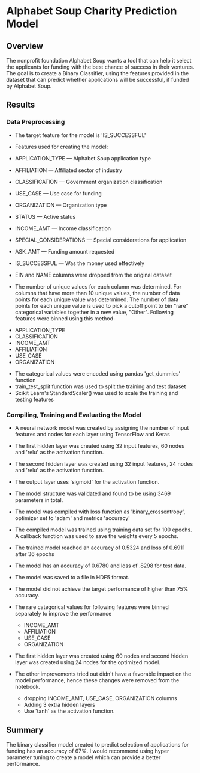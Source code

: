 # Alphabet Soup Charity Prediction Model

## Overview
The nonprofit foundation Alphabet Soup wants a tool that can help it select the applicants for funding with the best chance of success in their ventures. The goal is to create a Binary Classifier,
using the features provided in the dataset that can predict whether applications will be successful, if funded by Alphabet Soup.


## Results

### Data Preprocessing

- The target feature for the model is 'IS_SUCCESSFUL'

- Features used for creating the model:
* APPLICATION_TYPE — Alphabet Soup application type
* AFFILIATION — Affiliated sector of industry
* CLASSIFICATION — Government organization classification
* USE_CASE — Use case for funding
* ORGANIZATION — Organization type
* STATUS — Active status
* INCOME_AMT — Income classification
* SPECIAL_CONSIDERATIONS — Special considerations for application
* ASK_AMT — Funding amount requested
* IS_SUCCESSFUL — Was the money used effectively

* EIN and NAME columns were dropped from the original dataset

* The number of unique values for each column was determined. For columns that have more than 10 unique values, the number of data points for each unique value was determined. The number of data points for each unique value is used to pick a cutoff point to bin "rare" categorical variables together in a new value, "Other". Following features were binned using this method-
- APPLICATION_TYPE
- CLASSIFICATION
- INCOME_AMT
- AFFILIATION
- USE_CASE
- ORGANIZATION
* The categorical values were encoded using pandas 'get_dummies' function
* train_test_split function was used to split the training and test dataset
* Scikit Learn's StandardScaler() was used to scale the training and testing features



### Compiling, Training and Evaluating the Model

* A neural network model was created by assigning the number of input features and nodes for each layer using TensorFlow and Keras
* The first hidden layer was created using 32 input features, 60 nodes and 'relu' as the activation function.
* The second hidden layer was created using 32 input features, 24 nodes and 'relu' as the activation function.
* The output layer uses 'sigmoid' for the activation function.
* The model structure was validated and found to be using 3469 parameters in total.
* The model was compiled with loss function as 'binary_crossentropy', optimizer set to 'adam' and metrics 'accuracy'
* The compiled model was trained using training data set for 100 epochs. A callback function was used to save the weights every 5 epochs.
* The trained model reached an accuracy of 0.5324 and loss of 0.6911 after 36 epochs
* The model has an accuracy of 0.6780 and loss of .8298 for test data.
*  The model was saved to a file in HDF5 format.

* The model did not achieve the target performance of higher than 75% accuracy.

* The rare categorical values for following features were binned separately to improve the performance
  - INCOME_AMT
  - AFFILIATION
  - USE_CASE
  - ORGANIZATION
* The first hidden layer was created using 60 nodes and second hidden layer was created using 24 nodes for the optimized model.
* The other improvements tried out didn't have a favorable impact on the model performance, hence these changes were removed from the notebook.
  - dropping INCOME_AMT, USE_CASE, ORGANIZATION columns
  - Adding 3 extra hidden layers
  - Use 'tanh' as the activation function.  

## Summary

The binary classifier model created to predict selection of applications for funding has an accuracy of 67%. I would recommend using hyper parameter tuning to create a model which can provide a better performance.  
